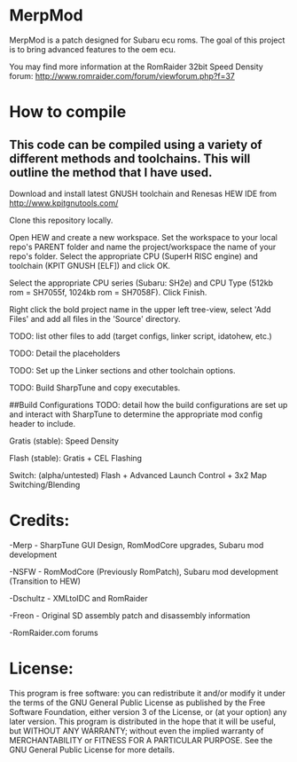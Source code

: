 # MerpMod

MerpMod is a patch designed for Subaru ecu roms. The goal of this project is to bring advanced features to the oem ecu.

You may find more information at the RomRaider 32bit Speed Density forum: http://www.romraider.com/forum/viewforum.php?f=37

# How to compile

This code can be compiled using a variety of different methods and toolchains. This will outline the method that I have used.
--

Download and install latest GNUSH toolchain and Renesas HEW IDE from http://www.kpitgnutools.com/

Clone this repository locally.

Open HEW and create a new workspace. Set the workspace to your local repo's PARENT folder and name the project/workspace the name of your repo's folder. Select the appropriate CPU (SuperH RISC engine) and toolchain (KPIT GNUSH [ELF]) and click OK. 

Select the appropriate CPU series (Subaru: SH2e) and CPU Type (512kb rom = SH7055f, 1024kb rom = SH7058F). Click Finish.

Right click the bold project name in the upper left tree-view, select 'Add Files' and add all files in the 'Source' directory.

TODO: list other files to add (target configs, linker script, idatohew, etc.)

TODO: Detail the placeholders

TODO: Set up the Linker sections and other toolchain options.

TODO: Build SharpTune and copy executables.

##Build Configurations
TODO: detail how the build configurations are set up and interact with SharpTune to determine the appropriate mod config header to include.

Gratis (stable):
Speed Density

Flash (stable):
Gratis + CEL Flashing

Switch: (alpha/untested)
Flash + Advanced Launch Control + 3x2 Map Switching/Blending

# Credits:
-Merp - SharpTune GUI Design, RomModCore upgrades, Subaru mod development

-NSFW - RomModCore (Previously RomPatch), Subaru mod development (Transition to HEW)

-Dschultz - XMLtoIDC and RomRaider

-Freon - Original SD assembly patch and disassembly information

-RomRaider.com forums


# License:
This program is free software: you can redistribute it and/or modify
it under the terms of the GNU General Public License as published by
the Free Software Foundation, either version 3 of the License, or
(at your option) any later version.
This program is distributed in the hope that it will be useful,
but WITHOUT ANY WARRANTY; without even the implied warranty of
MERCHANTABILITY or FITNESS FOR A PARTICULAR PURPOSE.  See the
GNU General Public License for more details.